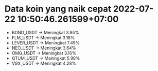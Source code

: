 # Data koin yang naik cepat 2022-07-22 10:50:46.261599+07:00

* BOND_USDT -> Meningkat 3.95%
* FLM_USDT -> Meningkat 3.18%
* LEVER_USDT -> Meningkat 7.45%
* NEO_USDT -> Meningkat 3.64%
* OMG_USDT -> Meningkat 3.16%
* QTUM_USDT -> Meningkat 5.99%
* VGX_USDT -> Meningkat 4.28%
